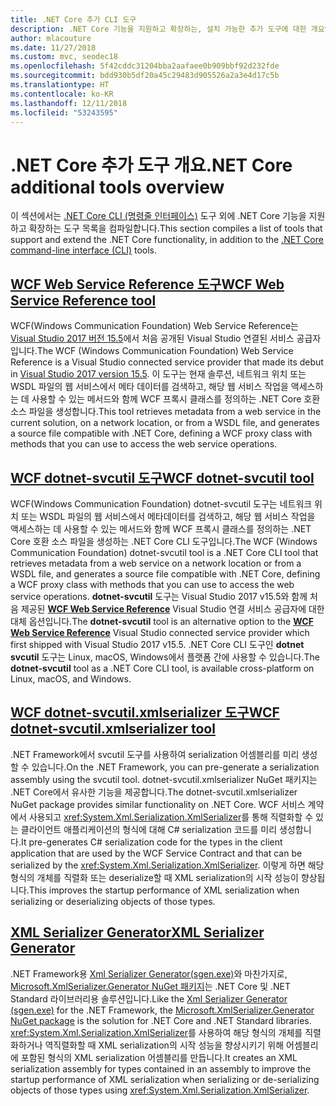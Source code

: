 ```yaml
---
title: .NET Core 추가 CLI 도구
description: .NET Core 기능을 지원하고 확장하는, 설치 가능한 추가 도구에 대한 개요입니다.
author: mlacouture
ms.date: 11/27/2018
ms.custom: mvc, seodec18
ms.openlocfilehash: 5f42cddc31204bba2aafaee0b909bbf92d232fde
ms.sourcegitcommit: bdd930b5df20a45c29483d905526a2a3e4d17c5b
ms.translationtype: HT
ms.contentlocale: ko-KR
ms.lasthandoff: 12/11/2018
ms.locfileid: "53243595"
---
```

# <a name="net-core-additional-tools-overview"></a><span data-ttu-id="7e7cb-103">.NET Core 추가 도구 개요</span><span class="sxs-lookup"><span data-stu-id="7e7cb-103">.NET Core additional tools overview</span></span>

<span data-ttu-id="7e7cb-104">이 섹션에서는 [.NET Core CLI (명령줄 인터페이스)](../tools/index.md) 도구 외에 .NET Core 기능을 지원하고 확장하는 도구 목록을 컴파일합니다.</span><span class="sxs-lookup"><span data-stu-id="7e7cb-104">This section compiles a list of tools that support and extend the .NET Core functionality, in addition to the [.NET Core command-line interface (CLI)](../tools/index.md) tools.</span></span>

## <a name="wcf-web-service-reference-toolwcf-web-service-reference-guidemd"></a>[<span data-ttu-id="7e7cb-105">WCF Web Service Reference 도구</span><span class="sxs-lookup"><span data-stu-id="7e7cb-105">WCF Web Service Reference tool</span></span>](wcf-web-service-reference-guide.md)

<span data-ttu-id="7e7cb-106">WCF(Windows Communication Foundation) Web Service Reference는 [Visual Studio 2017 버전 15.5](/visualstudio/releasenotes/vs2017-relnotes-v15.5#WCFTools)에서 처음 공개된 Visual Studio 연결된 서비스 공급자입니다.</span><span class="sxs-lookup"><span data-stu-id="7e7cb-106">The WCF (Windows Communication Foundation) Web Service Reference is a Visual Studio connected service provider that made its debut in [Visual Studio 2017 version 15.5](/visualstudio/releasenotes/vs2017-relnotes-v15.5#WCFTools).</span></span> <span data-ttu-id="7e7cb-107">이 도구는 현재 솔루션, 네트워크 위치 또는 WSDL 파일의 웹 서비스에서 메타 데이터를 검색하고, 해당 웹 서비스 작업을 액세스하는 데 사용할 수 있는 메서드와 함께 WCF 프록시 클래스를 정의하는 .NET Core 호환 소스 파일을 생성합니다.</span><span class="sxs-lookup"><span data-stu-id="7e7cb-107">This tool retrieves metadata from a web service in the current solution, on a network location, or from a WSDL file, and generates a source file compatible with .NET Core, defining a WCF proxy class with methods that you can use to access the web service operations.</span></span>

## <a name="wcf-dotnet-svcutil-tooldotnet-svcutil-guidemd"></a>[<span data-ttu-id="7e7cb-108">WCF dotnet-svcutil 도구</span><span class="sxs-lookup"><span data-stu-id="7e7cb-108">WCF dotnet-svcutil tool</span></span>](dotnet-svcutil-guide.md)

<span data-ttu-id="7e7cb-109">WCF(Windows Communication Foundation) dotnet-svcutil 도구는 네트워크 위치 또는 WSDL 파일의 웹 서비스에서 메타데이터를 검색하고, 해당 웹 서비스 작업을 액세스하는 데 사용할 수 있는 메서드와 함께 WCF 프록시 클래스를 정의하는 .NET Core 호환 소스 파일을 생성하는 .NET Core CLI 도구입니다.</span><span class="sxs-lookup"><span data-stu-id="7e7cb-109">The WCF (Windows Communication Foundation) dotnet-svcutil tool is a .NET Core CLI tool that retrieves metadata from a web service on a network location or from a WSDL file, and generates a source file compatible with .NET Core, defining a WCF proxy class with methods that you can use to access the web service operations.</span></span>
<span data-ttu-id="7e7cb-110">**dotnet-svcutil** 도구는 Visual Studio 2017 v15.5와 함께 처음 제공된 [**WCF Web Service Reference**](wcf-web-service-reference-guide.md) Visual Studio 연결 서비스 공급자에 대한 대체 옵션입니다.</span><span class="sxs-lookup"><span data-stu-id="7e7cb-110">The **dotnet-svcutil** tool is an alternative option to the [**WCF Web Service Reference**](wcf-web-service-reference-guide.md) Visual Studio connected service provider which first shipped with Visual Studio 2017 v15.5.</span></span> <span data-ttu-id="7e7cb-111">.NET Core CLI 도구인 **dotnet svcutil** 도구는 Linux, macOS, Windows에서 플랫폼 간에 사용할 수 있습니다.</span><span class="sxs-lookup"><span data-stu-id="7e7cb-111">The **dotnet-svcutil** tool as a .NET Core CLI tool, is available cross-platform on Linux, macOS, and Windows.</span></span>

## <a name="wcf-dotnet-svcutilxmlserializer-tooldotnet-svcutilxmlserializer-guidemd"></a>[<span data-ttu-id="7e7cb-112">WCF dotnet-svcutil.xmlserializer 도구</span><span class="sxs-lookup"><span data-stu-id="7e7cb-112">WCF dotnet-svcutil.xmlserializer tool</span></span>](dotnet-svcutil.xmlserializer-guide.md)

<span data-ttu-id="7e7cb-113">.NET Framework에서 svcutil 도구를 사용하여 serialization 어셈블리를 미리 생성할 수 있습니다.</span><span class="sxs-lookup"><span data-stu-id="7e7cb-113">On the .NET Framework, you can pre-generate a serialization assembly using the svcutil tool.</span></span> <span data-ttu-id="7e7cb-114">dotnet-svcutil.xmlserializer NuGet 패키지는 .NET Core에서 유사한 기능을 제공합니다.</span><span class="sxs-lookup"><span data-stu-id="7e7cb-114">The dotnet-svcutil.xmlserializer NuGet package provides similar functionality on .NET Core.</span></span> <span data-ttu-id="7e7cb-115">WCF 서비스 계약에서 사용되고 <xref:System.Xml.Serialization.XmlSerializer>를 통해 직렬화할 수 있는 클라이언트 애플리케이션의 형식에 대해 C# serialization 코드를 미리 생성합니다.</span><span class="sxs-lookup"><span data-stu-id="7e7cb-115">It pre-generates C# serialization code for the types in the client application that are used by the WCF Service Contract and that can be serialized by the <xref:System.Xml.Serialization.XmlSerializer>.</span></span> <span data-ttu-id="7e7cb-116">이렇게 하면 해당 형식의 개체를 직렬화 또는 deserialize할 때 XML serialization의 시작 성능이 향상됩니다.</span><span class="sxs-lookup"><span data-stu-id="7e7cb-116">This improves the startup performance of XML serialization when serializing or deserializing objects of those types.</span></span>

## <a name="xml-serializer-generatorxml-serializer-generatormd"></a>[<span data-ttu-id="7e7cb-117">XML Serializer Generator</span><span class="sxs-lookup"><span data-stu-id="7e7cb-117">XML Serializer Generator</span></span>](xml-serializer-generator.md)

<span data-ttu-id="7e7cb-118">.NET Framework용 [Xml Serializer Generator(sgen.exe)](../../standard/serialization/xml-serializer-generator-tool-sgen-exe.md)와 마찬가지로, [Microsoft.XmlSerializer.Generator NuGet 패키지](https://www.nuget.org/packages/Microsoft.XmlSerializer.Generator)는 .NET Core 및 .NET Standard 라이브러리용 솔루션입니다.</span><span class="sxs-lookup"><span data-stu-id="7e7cb-118">Like the [Xml Serializer Generator (sgen.exe)](../../standard/serialization/xml-serializer-generator-tool-sgen-exe.md) for the .NET Framework, the [Microsoft.XmlSerializer.Generator NuGet package](https://www.nuget.org/packages/Microsoft.XmlSerializer.Generator) is the solution for .NET Core and .NET Standard libraries.</span></span> <span data-ttu-id="7e7cb-119"><xref:System.Xml.Serialization.XmlSerializer>를 사용하여 해당 형식의 개체를 직렬화하거나 역직렬화할 때 XML serialization의 시작 성능을 향상시키기 위해 어셈블리에 포함된 형식의 XML serialization 어셈블리를 만듭니다.</span><span class="sxs-lookup"><span data-stu-id="7e7cb-119">It creates an XML serialization assembly for types contained in an assembly to improve the startup performance of XML serialization when serializing or de-serializing objects of those types using <xref:System.Xml.Serialization.XmlSerializer>.</span></span>